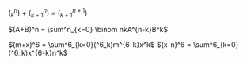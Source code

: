 $(^n _k)$ + $(^n _{k+1})$ = $(^{n+1}_{k+1})$



$(A+B)^n = \sum^n_{k=0} \binom nkA^{n-k}B^k$

$(m+x)^6 = \sum^6_{k=0}(^6_k)m^{6-k}x^k$
$(x-n)^6 = \sum^6_{k=0}(^6_k)x^{6-k}n^k$
